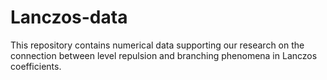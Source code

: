# Lanczos-data
This repository contains numerical data supporting our research on the connection between level repulsion and branching phenomena in Lanczos coefficients.
